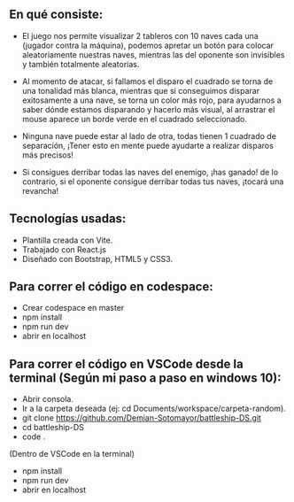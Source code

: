 ## En qué consiste:
- El juego nos permite visualizar 2 tableros con 10 naves cada una (jugador contra la máquina), podemos apretar un botón para colocar aleatoriamente nuestras naves, mientras las del oponente son invisibles y también totalmente aleatorias.

- Al momento de atacar, si fallamos el disparo el cuadrado se torna de una tonalidad más blanca, mientras que si conseguimos disparar exitosamente a una nave, se torna un color más rojo, para ayudarnos a saber dónde estamos disparando y hacerlo más visual, al arrastrar el mouse aparece un borde verde en el cuadrado seleccionado.

- Ninguna nave puede estar al lado de otra, todas tienen 1 cuadrado de separación, ¡Tener esto en mente puede ayudarte a realizar disparos más precisos!

- Si consigues derribar todas las naves del enemigo, ¡has ganado! de lo contrario, si el oponente consigue derribar todas tus naves, ¡tocará una revancha!

## Tecnologías usadas:
- Plantilla creada con Vite.
- Trabajado con React.js
- Diseñado con Bootstrap, HTML5 y CSS3.

## Para correr el código en codespace:

- Crear codespace en master
- npm install
- npm run dev
- abrir en localhost

## Para correr el código en VSCode desde la terminal (Según mi paso a paso en windows 10):

- Abrir consola.
- Ir a la carpeta deseada (ej: cd Documents/workspace/carpeta-random).
- git clone https://github.com/Demian-Sotomayor/battleship-DS.git
- cd battleship-DS
- code .

(Dentro de VSCode en la terminal)
- npm install
- npm run dev
- abrir en localhost
